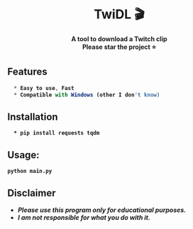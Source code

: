 <h1 align="center">TwiDL 🎬</h1>

<p align='center'>
  <b>A tool to download a Twitch clip</b><br>
  <b>Please star the project ⭐<b><br>
</p>

## Features
```js
  * Easy to use, Fast
  * Compatible with Windows (other I don't know)
```

## Installation
```
  * pip install requests tqdm
```

##  Usage:
```
python main.py
```

## Disclaimer

* ***Please use this program only for educational purposes.***
* ***I am not responsible for what you do with it.***

